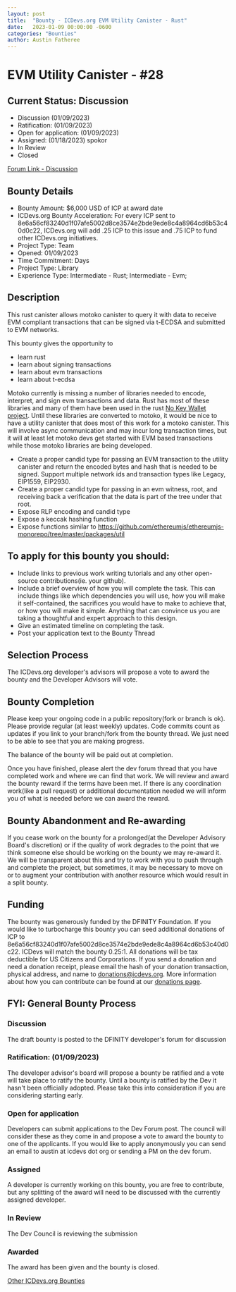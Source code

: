 ```yaml
---
layout: post
title:  "Bounty - ICDevs.org EVM Utility Canister - Rust"
date:   2023-01-09 00:00:00 -0600
categories: "Bounties"
author: Austin Fatheree
---
```


# EVM Utility Canister - #28

## Current Status: Discussion

* Discussion (01/09/2023)
* Ratification: (01/09/2023) 
* Open for application: (01/09/2023)
* Assigned: (01/18/2023) spokor
* In Review 
* Closed 

[Forum Link - Discussion]()

## Bounty Details

* Bounty Amount: $6,000 USD of ICP at award date
* ICDevs.org Bounty Acceleration: For every ICP sent to 8e6a56cf83240d1f07afe5002d8ce3574e2bde9ede8c4a8964cd6b53c40d0c22, ICDevs.org will add .25 ICP to this issue and .75 ICP to fund other ICDevs.org initiatives.
* Project Type: Team
* Opened: 01/09/2023
* Time Commitment: Days
* Project Type: Library
* Experience Type: Intermediate - Rust;  Intermediate - Evm;

## Description

This rust canister allows motoko canister to query it with data to receive EVM compliant transactions that can be signed via t-ECDSA and submitted to EVM networks.

This bounty gives the opportunity to

* learn rust
* learn about signing transactions
* learn about evm transactions
* learn about t-ecdsa

Motoko currently is missing a number of libraries needed to encode, interpret, and sign evm transactions and data. Rust has most of these libraries and many of them have been used in the rust [No Key Wallet project](https://forum.dfinity.org/t/icdevs-org-bounty-27b-nokeywallet-rust-up-to-10k/16055).  Until these libraries are converted to motoko, it would be nice to have a utility canister that does most of this work for a motoko canister.  This will involve async communication and may incur long transaction times, but it will at least let motoko devs get started with EVM based transactions while those motoko libraries are being developed.

* Create a proper candid type for passing an EVM transaction to the utility canister and return the encoded bytes and hash that is needed to be signed.  Support multiple network ids and transaction types like Legacy, EIP1559, EIP2930.
* Create a proper candid type for passing in an evm witness, root, and receiving back a verification that the data is part of the tree under that root.
* Expose RLP encoding and candid type
* Expose a keccak hashing function
* Expose functions similar to https://github.com/ethereumjs/ethereumjs-monorepo/tree/master/packages/util 

## To apply for this bounty you should:

* Include links to previous work writing tutorials and any other open-source contributions(ie. your github).
* Include a brief overview of how you will complete the task. This can include things like which dependencies you will use, how you will make it self-contained, the sacrifices you would have to make to achieve that, or how you will make it simple. Anything that can convince us you are taking a thoughtful and expert approach to this design.
* Give an estimated timeline on completing the task.
* Post your application text to the Bounty Thread

## Selection Process

The ICDevs.org developer's advisors will propose a vote to award the bounty and the Developer Advisors will vote.

## Bounty Completion

Please keep your ongoing code in a public repository(fork or branch is ok). Please provide regular (at least weekly) updates.  Code commits count as updates if you link to your branch/fork from the bounty thread.  We just need to be able to see that you are making progress.

The balance of the bounty will be paid out at completion.

Once you have finished, please alert the dev forum thread that you have completed work and where we can find that work.  We will review and award the bounty reward if the terms have been met.  If there is any coordination work(like a pull request) or additional documentation needed we will inform you of what is needed before we can award the reward.

## Bounty Abandonment and Re-awarding

If you cease work on the bounty for a prolonged(at the Developer Advisory Board's discretion) or if the quality of work degrades to the point that we think someone else should be working on the bounty we may re-award it.  We will be transparent about this and try to work with you to push through and complete the project, but sometimes, it may be necessary to move on or to augment your contribution with another resource which would result in a split bounty.

## Funding

The bounty was generously funded by the DFINITY Foundation. If you would like to turbocharge this bounty you can seed additional donations of ICP to 8e6a56cf83240d1f07afe5002d8ce3574e2bde9ede8c4a8964cd6b53c40d0c22.  ICDevs will match the bounty 0.25:1.  All donations will be tax deductible for US Citizens and Corporations.  If you send a donation and need a donation receipt, please email the hash of your donation transaction, physical address, and name to donations@icdevs.org.  More information about how you can contribute can be found at our [donations page](https://icdevs.org/donations.html).


## FYI: General Bounty Process

### Discussion

The draft bounty is posted to the DFINITY developer's forum for discussion

### Ratification: (01/09/2023)

The developer advisor's board will propose a bounty be ratified and a vote will take place to ratify the bounty.  Until a bounty is ratified by the Dev it hasn't been officially adopted. Please take this into consideration if you are considering starting early.

### Open for application

Developers can submit applications to the Dev Forum post.  The council will consider these as they come in and propose a vote to award the bounty to one of the applicants.  If you would like to apply anonymously you can send an email to austin at icdevs dot org or sending a PM on the dev forum.

### Assigned

A developer is currently working on this bounty, you are free to contribute, but any splitting of the award will need to be discussed with the currently assigned developer.

### In Review

The Dev Council is reviewing the submission

### Awarded

The award has been given and the bounty is closed.

[Other ICDevs.org Bounties](https://icdevs.org/bounties.html)

